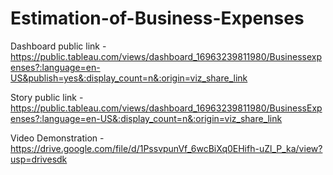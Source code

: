 # Estimation-of-Business-Expenses


Dashboard public link - https://public.tableau.com/views/dashboard_16963239811980/Businessexpenses?:language=en-US&publish=yes&:display_count=n&:origin=viz_share_link

Story public link     - https://public.tableau.com/views/dashboard_16963239811980/BusinessExpenses?:language=en-US&:display_count=n&:origin=viz_share_link

Video Demonstration   - https://drive.google.com/file/d/1PssvpunVf_6wcBiXq0EHifh-uZl_P_ka/view?usp=drivesdk
